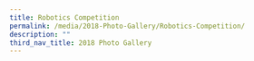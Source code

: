 ```yaml
---
title: Robotics Competition
permalink: /media/2018-Photo-Gallery/Robotics-Competition/
description: ""
third_nav_title: 2018 Photo Gallery
---
```

